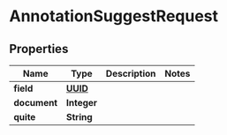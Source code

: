 

# AnnotationSuggestRequest

## Properties

Name | Type | Description | Notes
------------ | ------------- | ------------- | -------------
**field** | [**UUID**](UUID.md) |  | 
**document** | **Integer** |  | 
**quite** | **String** |  | 




